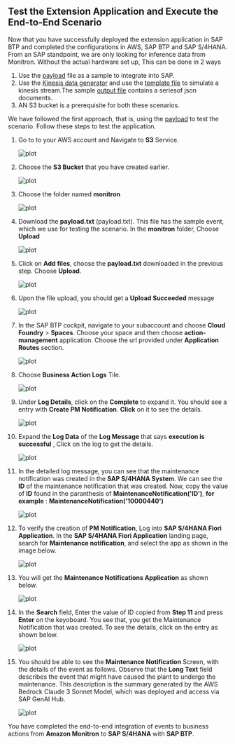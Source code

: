 ## Test the Extension Application and Execute the End-to-End Scenario

Now that you have successfully deployed the extension application in SAP BTP and completed the configurations in AWS, SAP BTP and SAP S/4HANA. 
From an SAP standpoint, we are only looking for inference data from Monitron. Without the actual hardware set up, This can be done in 2 ways
1) Use the [payload](/payload.txt) file as a sample to integrate into SAP.
2) Use the [Kinesis data generator](https://awslabs.github.io/amazon-kinesis-data-generator/web/producer.html) and use the [template file](/kinesisdatatemplate.json)  to simulate a kinesis stream.The sample [output file](/kinesissample.txt) contains a seriesof json documents.
3) AN S3 bucket is a prerequisite for both these scenarios.

We have followed the first approach, that is, using the [payload](payload.txt) to test the scenario. Follow these steps to test the application.

1. Go to to your AWS account and Navigate to **S3** Service.

    ![plot](./images/S3Search.png)

2. Choose the **S3 Bucket** that you have created earlier.

    ![plot](./images/S3BucketFolder.png)

3. Choose the folder named **monitron**

    ![plot](./images/S3MonitronFolder.png)

4. Download the **payload.txt** (payload.txt). This file has the sample event, which we use for testing the scenario. In the **monitron** folder, Choose **Upload**

    ![plot](./images/S3Upload.png)

5. Click on **Add files**, choose the **payload.txt** downloaded in the previous step. Choose **Upload**.

    ![plot](./images/AddFile.png)

6. Upon the file upload, you should get a **Upload Succeeded** message

    ![plot](./images/FileAdded.png)

7. In the SAP BTP cockpit, navigate to your subaccount and choose **Cloud Foundry** > **Spaces**. Choose your space and then choose **action-management** application. Choose the url provided under **Application Routes** section.

    ![plot](./images/action-management-url.png)

8. Choose **Business Action Logs** Tile.

    ![plot](./images/LogTile.png)

9. Under **Log Details**, click on the **Complete** to expand it. You should see a entry with **Create PM Notification**. **Click** on it to see the details.

    ![plot](./images/CheckLogs.png)

10. Expand the **Log Data** of the **Log Message** that says **execution is successful** , Click on the log to get the details. 

    ![plot](./images/log1.png)

11. In the detailed log message, you can see that the maintenance notification was created in the **SAP S/4HANA System**. We can see the **ID** of the maintenance notification that was created. Now, copy the value of **ID** found in the paranthesis of **MaintenanceNotification('ID')**, **for example** : **MaintenanceNotification('10000440')**

    ![plot](./images/log2.png)

12. To verify the creation of **PM Notification**, Log into **SAP S/4HANA Fiori Application**. In the **SAP S/4HANA Fiori Application** landing page, search for **Maintenance notification**, and select the app as shown in the image below.

    ![plot](./images/s4Fiori1.png)

13. You will get the **Maintenance Notifications Application** as shown below.

    ![plot](./images/s4Fiori2.png)

13. In the **Search** field, Enter the value of ID copied from **Step 11** and press **Enter** on the keyoboard. You see that, you get the Maintenance Notification that was created. To see the details, click on the entry as shown below.

    ![plot](./images/s4Fiori3.png)

14. You should be able to see the **Maintenance Notification** Screen, with the details of the event as follows. Observe that the **Long Text** field describes the event that might have caused the plant to undergo the maintenance. This description is the summary generated by the AWS Bedrock Claude 3 Sonnet Model, which was deployed and access via SAP GenAI Hub.

    ![plot](./images/s4Fiori4.png)


You have completed the end-to-end integration of events to business actions from **Amazon Monitron** to **SAP S/4HANA** with **SAP BTP**.

